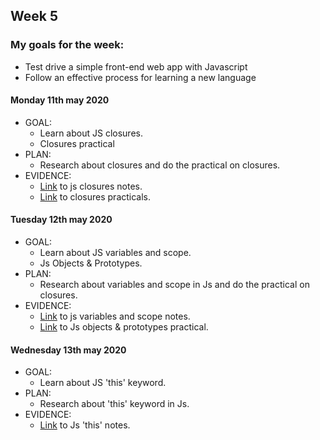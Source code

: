## Week 5

### My goals for the week:

* Test drive a simple front-end web app with Javascript
* Follow an effective process for learning a new language

#### Monday 11th may 2020

* GOAL: 
   * Learn about JS closures.
   * Closures practical
* PLAN:
   * Research about closures and do the practical on closures.
* EVIDENCE:
   * [Link](https://github.com/mbrad26/MyLearningTracker/blob/master/notes_to_self/week5_notes.md) to js closures notes.
   * [Link](https://github.com/mbrad26/java-script/tree/master/closures) to closures practicals.

#### Tuesday 12th may 2020

* GOAL: 
   * Learn about JS variables and scope.
   * Js Objects & Prototypes.
* PLAN:
   * Research about variables and scope in Js and do the practical on closures.
* EVIDENCE:
   * [Link](https://github.com/mbrad26/MyLearningTracker/blob/master/notes_to_self/week5_notes.md) to js variables and scope notes.
   * [Link](https://github.com/mbrad26/java-script/tree/master/objects-prototypes) to Js objects & prototypes practical.

#### Wednesday 13th may 2020

* GOAL: 
   * Learn about JS 'this' keyword.
* PLAN:
   * Research about 'this' keyword in Js.
* EVIDENCE:
   * [Link]() to Js 'this' notes.


   

 